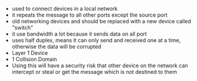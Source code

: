  - used to connect devices in a local network
- it repeats the message to all other ports except the source port
- old networking devices and should be replaced with a new device called "switch" 
- it use bandwidth a lot because it sends data on all port
- uses half duplex, means it can only send and received one at a time, otherwise the data will be corrupted
- Layer 1 Device
- 1 Collision Domain
- Using this will have a security risk that other device on the network can intercept or steal  or get the message which is not destined to them